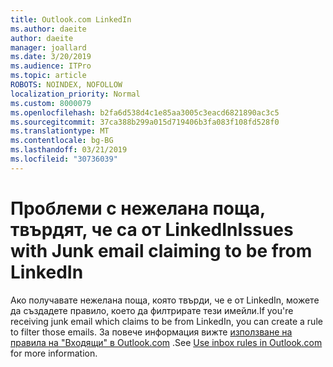 ```yaml
---
title: Outlook.com LinkedIn
ms.author: daeite
author: daeite
manager: joallard
ms.date: 3/20/2019
ms.audience: ITPro
ms.topic: article
ROBOTS: NOINDEX, NOFOLLOW
localization_priority: Normal
ms.custom: 8000079
ms.openlocfilehash: b2fa6d538d4c1e85aa3005c3eacd6821890ac3c5
ms.sourcegitcommit: 37ca388b299a015d719406b3fa083f108fd528f0
ms.translationtype: MT
ms.contentlocale: bg-BG
ms.lasthandoff: 03/21/2019
ms.locfileid: "30736039"
---
```

# <a name="issues-with-junk-email-claiming-to-be-from-linkedin"></a><span data-ttu-id="be598-102">Проблеми с нежелана поща, твърдят, че са от LinkedIn</span><span class="sxs-lookup"><span data-stu-id="be598-102">Issues with Junk email claiming to be from LinkedIn</span></span>

<span data-ttu-id="be598-103">Ако получавате нежелана поща, която твърди, че е от LinkedIn, можете да създадете правило, което да филтрирате тези имейли.</span><span class="sxs-lookup"><span data-stu-id="be598-103">If you're receiving junk email which claims to be from LinkedIn, you can create a rule to filter those emails.</span></span>
<span data-ttu-id="be598-104">За повече информация вижте [използване на правила на "Входящи" в Outlook.com](https://aka.ms/OutlookComInboxRules) .</span><span class="sxs-lookup"><span data-stu-id="be598-104">See [Use inbox rules in Outlook.com](https://aka.ms/OutlookComInboxRules) for more information.</span></span>


